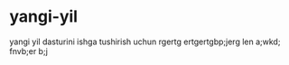 # yangi-yil
yangi yil dasturini ishga tushirish uchun rgertg ertgertgbp;jerg len a;wkd; fnvb;er b;j
